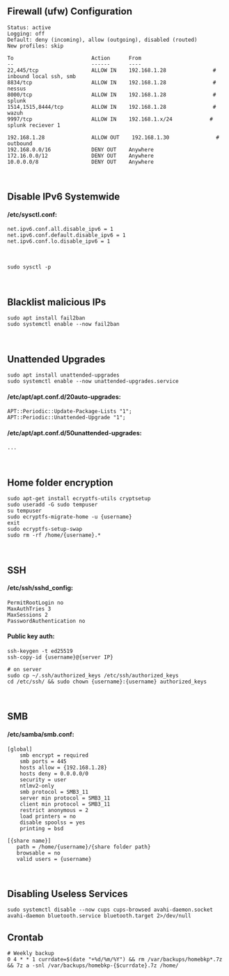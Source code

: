 ## Firewall (ufw) Configuration

    Status: active
    Logging: off
    Default: deny (incoming), allow (outgoing), disabled (routed)
    New profiles: skip
    
    To                         Action      From
    --                         ------      ----
    22,445/tcp                 ALLOW IN    192.168.1.28               # inbound local ssh, smb
    8834/tcp                   ALLOW IN    192.168.1.28               # nessus
    8000/tcp                   ALLOW IN    192.168.1.28               # splunk
    1514,1515,8444/tcp         ALLOW IN    192.168.1.28               # wazuh
    9997/tcp                   ALLOW IN    192.168.1.x/24            # splunk reciever 1
    
    192.168.1.28               ALLOW OUT    192.168.1.30               # outbound
    192.168.0.0/16             DENY OUT    Anywhere                  
    172.16.0.0/12              DENY OUT    Anywhere                  
    10.0.0.0/8                 DENY OUT    Anywhere 

<br>

## Disable IPv6 Systemwide
#### /etc/sysctl.conf:

    net.ipv6.conf.all.disable_ipv6 = 1
    net.ipv6.conf.default.disable_ipv6 = 1
    net.ipv6.conf.lo.disable_ipv6 = 1
<br>

    sudo sysctl -p

<br>

## Blacklist malicious IPs
    sudo apt install fail2ban
    sudo systemctl enable --now fail2ban

<br>

## Unattended Upgrades
    sudo apt install unattended-upgrades
    sudo systemctl enable --now unattended-upgrades.service

#### /etc/apt/apt.conf.d/20auto-upgrades:

    APT::Periodic::Update-Package-Lists "1";
    APT::Periodic::Unattended-Upgrade "1";

#### /etc/apt/apt.conf.d/50unattended-upgrades:
    ...

<br>

## Home folder encryption
    
    sudo apt-get install ecryptfs-utils cryptsetup
    sudo useradd -G sudo tempuser
    su tempuser
    sudo ecryptfs-migrate-home -u {username}
    exit
    sudo ecryptfs-setup-swap
    sudo rm -rf /home/{username}.*

<br>

## SSH
#### /etc/ssh/sshd_config:

    PermitRootLogin no
    MaxAuthTries 3
    MaxSessions 2
    PasswordAuthentication no

#### Public key auth:

    ssh-keygen -t ed25519
    ssh-copy-id {username}@{server IP}
    
    # on server
    sudo cp ~/.ssh/authorized_keys /etc/ssh/authorized_keys
    cd /etc/ssh/ && sudo chown {username}:{username} authorized_keys
        
<br>

## SMB
#### /etc/samba/smb.conf:

    [global]
        smb encrypt = required
        smb ports = 445
        hosts allow = {192.168.1.28}
        hosts deny = 0.0.0.0/0
        security = user
        ntlmv2-only
        smb protocol = SMB3_11
        server min protocol = SMB3_11
        client min protocol = SMB3_11
        restrict anonymous = 2
        load printers = no
        disable spoolss = yes
        printing = bsd
    
    [{share name}]
       path = /home/{username}/{share folder path}
       browsable = no
       valid users = {username}


<br>

## Disabling Useless Services
    sudo systemctl disable --now cups cups-browsed avahi-daemon.socket avahi-daemon bluetooth.service bluetooth.target 2>/dev/null

## Crontab
    # Weekly backup
    0 4 * * 1 currdate=$(date "+%d/%m/%Y") && rm /var/backups/homebkp*.7z && 7z a -snl /var/backups/homebkp-{$currdate}.7z /home/
